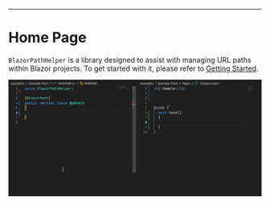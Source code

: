 ---

# Home Page

`BlazorPathHelper` is a library designed to assist with managing URL paths within Blazor projects. To get started with it, please refer to [Getting Started](./GettingStarted/index.md).

![sample](../assets/sample.gif)